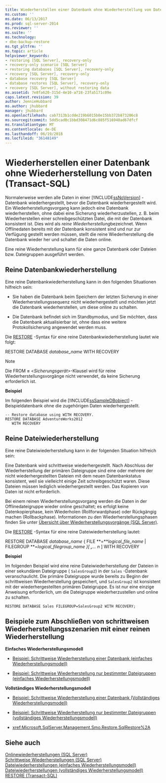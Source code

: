 ```yaml
---
title: Wiederherstellen einer Datenbank ohne Wiederherstellung von Daten (Transact-SQL) | Microsoft-Dokumentation
ms.custom: ''
ms.date: 06/13/2017
ms.prod: sql-server-2014
ms.reviewer: ''
ms.suite: ''
ms.technology:
- dbe-backup-restore
ms.tgt_pltfrm: ''
ms.topic: article
helpviewer_keywords:
- restoring [SQL Server], recovery-only
- recovery-only scenario [SQL Server]
- restoring databases [SQL Server], recovery-only
- recovery [SQL Server], recovery-only
- database recovery [SQL Server]
- database restores [SQL Server], recovery-only
- recovery [SQL Server], without restoring data
ms.assetid: 7e8fa620-315d-4e10-a718-23fa5171c09e
caps.latest.revision: 39
author: JennieHubbard
ms.author: jhubbard
manager: jhubbard
ms.openlocfilehash: cab7313b1cdde219b6015b0e15bb372b873206c8
ms.sourcegitcommit: 5dd5cad0c1bbd308471d6c885f516948ad67dfcf
ms.translationtype: MT
ms.contentlocale: de-DE
ms.lasthandoff: 06/19/2018
ms.locfileid: "36148149"
---
```

# <a name="recover-a-database-without-restoring-data-transact-sql"></a>Wiederherstellen einer Datenbank ohne Wiederherstellung von Daten (Transact-SQL)
  Normalerweise werden alle Daten in einer [!INCLUDE[ssNoVersion](../../includes/ssnoversion-md.md)] -Datenbank wiederhergestellt, bevor die Datenbank wiederhergestellt wird. Ein Wiederherstellungsvorgang kann jedoch eine Datenbank wiederherstellen, ohne dabei eine Sicherung wiederherzustellen, z. B. beim Wiederherstellen einer schreibgeschützten Datei, die mit der Datenbank konsistent ist. Dies wird als *reine Wiederherstellung*bezeichnet. Wenn Offlinedaten bereits mit der Datenbank konsistent sind und nur zur Verfügung gestellt werden müssen, stellt die reine Wiederherstellung die Datenbank wieder her und schaltet die Daten online.  
  
 Eine reine Wiederherstellung kann für eine ganze Datenbank oder Dateien bzw. Dateigruppen ausgeführt werden.  
  
## <a name="recovery-only-database-restore"></a>Reine Datenbankwiederherstellung  
 Eine reine Datenbankwiederherstellung kann in den folgenden Situationen hilfreich sein:  
  
-   Sie haben die Datenbank beim Speichern der letzten Sicherung in einer Wiederherstellungssequenz nicht wiederhergestellt und möchten jetzt die Datenbank wiederherstellen, um diese online zu schalten.  
  
-   Die Datenbank befindet sich im Standbymodus, und Sie möchten, dass die Datenbank aktualisierbar ist, ohne dass eine weitere Protokollsicherung angewendet werden muss.  
  
 Die [RESTORE](/sql/t-sql/statements/restore-statements-transact-sql) -Syntax für eine reine Datenbankwiederherstellung lautet wie folgt:  
  
 RESTORE DATABASE *database_name* WITH RECOVERY  
  
> [!NOTE]  
>  Die FROM **=** \<*Sicherungsgerät>*-Klausel wird für reine Wiederherstellungsvorgänge nicht verwendet, da keine Sicherung erforderlich ist.  
  
 **Beispiel**  
  
 Im folgenden Beispiel wird die [!INCLUDE[ssSampleDBobject](../../includes/sssampledbobject-md.md)] -Beispieldatenbank ohne die zugehörigen Daten wiederhergestellt.  
  
```  
-- Restore database using WITH RECOVERY.  
RESTORE DATABASE AdventureWorks2012  
   WITH RECOVERY  
```  
  
## <a name="recovery-only-file-restore"></a>Reine Dateiwiederherstellung  
 Eine reine Dateiwiederherstellung kann in der folgenden Situation hilfreich sein:  
  
 Eine Datenbank wird schrittweise wiederhergestellt. Nach Abschluss der Wiederherstellung der primären Dateigruppe sind eine oder mehrere der nicht wiederhergestellten Dateien mit dem neuen Datenbankstatus konsistent, weil sie vielleicht einige Zeit schreibgeschützt waren. Diese Dateien müssen lediglich wiederhergestellt werden. Das Kopieren von Daten ist nicht erforderlich.  
  
 Bei einem reinen Wiederherstellungsvorgang werden die Daten in der Offlinedateigruppe wieder online geschaltet; es erfolgt keine Datenkopierphase, kein Wiederholen (Rollforwardphase) oder Rückgängig machen (Rollbackphase). Informationen zu den Wiederherstellungsphasen finden Sie unter [Übersicht über Wiederherstellungsvorgänge &#40;SQL Server&#41;](restore-and-recovery-overview-sql-server.md).  
  
 Die [RESTORE](/sql/t-sql/statements/restore-statements-transact-sql) -Syntax für eine reine Dateiwiederherstellung lautet:  
  
 RESTORE DATABASE *database_name* { FILE **=***logical_file_name* | FILEGROUP **=***logical_filegroup_name* }[ **,**...* n* ] WITH RECOVERY  
  
 **Beispiel**  
  
 Im folgenden Beispiel wird eine reine Dateiwiederherstellung der Dateien in einer sekundären Dateigruppe ( `SalesGroup2`) in der `Sales` -Datenbank veranschaulicht. Die primäre Dateigruppe wurde bereits zu Beginn der schrittweisen Wiederherstellung gespeichert, und `SalesGroup2` ist konsistent mit der wiederhergestellten primären Dateigruppe. Es ist nur eine einzige Anweisung erforderlich, um die Dateigruppe wiederherzustellen und online zu schalten.  
  
```  
RESTORE DATABASE Sales FILEGROUP=SalesGroup2 WITH RECOVERY;  
```  
  
## <a name="examples-of-completing-a-piecemeal-restore-scenario-with-a-recovery-only-restore"></a>Beispiele zum Abschließen von schrittweisen Wiederherstellungsszenarien mit einer reinen Wiederherstellung  
 **Einfaches Wiederherstellungsmodell**  
  
-   [Beispiel: Schrittweise Wiederherstellung einer Datenbank &#40;einfaches Wiederherstellungsmodell&#41;](example-piecemeal-restore-of-database-simple-recovery-model.md)  
  
-   [Beispiel: Schrittweise Wiederherstellung nur bestimmter Dateigruppen &#40;einfaches Wiederherstellungsmodell&#41;](example-piecemeal-restore-of-only-some-filegroups-simple-recovery-model.md)  
  
 **Vollständiges Wiederherstellungsmodell**  
  
-   [Beispiel: Schrittweise Wiederherstellung einer Datenbank &#40;Vollständiges Wiederherstellungsmodell&#41;](example-piecemeal-restore-of-database-full-recovery-model.md)  
  
-   [Beispiel: Schrittweise Wiederherstellung nur bestimmter Dateigruppen &#40;vollständiges Wiederherstellungsmodell&#41;](example-piecemeal-restore-of-only-some-filegroups-full-recovery-model.md)  
  
-   <xref:Microsoft.SqlServer.Management.Smo.Restore.SqlRestore%2A>  
  
## <a name="see-also"></a>Siehe auch  
 [Onlinewiederherstellungen &#40;SQL Server&#41;](online-restore-sql-server.md)   
 [Schrittweise Wiederherstellungen &#40;SQL Server&#41;](piecemeal-restores-sql-server.md)   
 [Dateiwiederherstellungen &#40;einfaches Wiederherstellungsmodell&#41;](file-restores-simple-recovery-model.md)   
 [Dateiwiederherstellungen &#40;vollständiges Wiederherstellungsmodell&#41;](file-restores-full-recovery-model.md)   
 [RESTORE &#40;Transact-SQL&#41;](/sql/t-sql/statements/restore-statements-transact-sql)  
  
  
